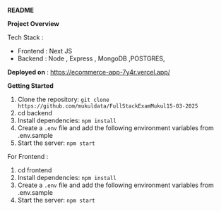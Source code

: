 

**README**

**Project Overview**

Tech Stack : 
* Frontend : Next JS 
* Backend : Node , Express , MongoDB ,POSTGRES, 

**Deployed on** : https://ecommerce-app-7y4r.vercel.app/


**Getting Started**


1. Clone the repository: `git clone https://github.com/mukuldata/FullStackExamMukul15-03-2025`
2. cd backend 
2. Install dependencies: `npm install`
3. Create a `.env` file and add the following environment variables from .env.sample
4. Start the server: `npm start`

For Frontend :
1. cd frontend
2. Install dependencies: `npm install`
3. Create a `.env` file and add the following environment variables from .env.sample
4. Start the server: `npm start`






